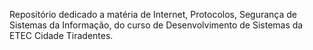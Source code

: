 
Repositório dedicado a matéria de Internet, Protocolos, Segurança de Sistemas da Informação, do curso de Desenvolvimento de Sistemas da ETEC Cidade Tiradentes.

